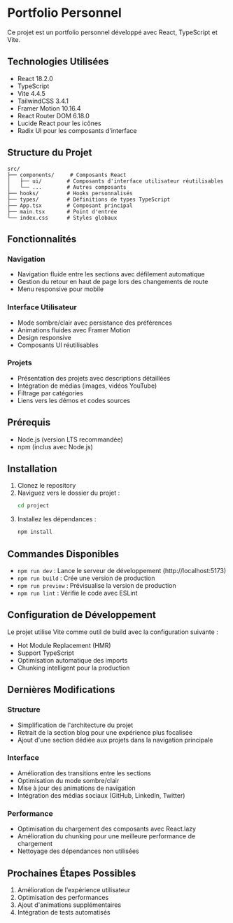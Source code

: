 # Portfolio Personnel

Ce projet est un portfolio personnel développé avec React, TypeScript et Vite.

## Technologies Utilisées

- React 18.2.0
- TypeScript
- Vite 4.4.5
- TailwindCSS 3.4.1
- Framer Motion 10.16.4
- React Router DOM 6.18.0
- Lucide React pour les icônes
- Radix UI pour les composants d'interface

## Structure du Projet

```
src/
├── components/     # Composants React
│   ├── ui/        # Composants d'interface utilisateur réutilisables
│   └── ...        # Autres composants
├── hooks/         # Hooks personnalisés
├── types/         # Définitions de types TypeScript
├── App.tsx        # Composant principal
├── main.tsx       # Point d'entrée
└── index.css      # Styles globaux
```

## Fonctionnalités

### Navigation
- Navigation fluide entre les sections avec défilement automatique
- Gestion du retour en haut de page lors des changements de route
- Menu responsive pour mobile

### Interface Utilisateur
- Mode sombre/clair avec persistance des préférences
- Animations fluides avec Framer Motion
- Design responsive
- Composants UI réutilisables

### Projets
- Présentation des projets avec descriptions détaillées
- Intégration de médias (images, vidéos YouTube)
- Filtrage par catégories
- Liens vers les démos et codes sources

## Prérequis

- Node.js (version LTS recommandée)
- npm (inclus avec Node.js)

## Installation

1. Clonez le repository
2. Naviguez vers le dossier du projet :
   ```bash
   cd project
   ```
3. Installez les dépendances :
   ```bash
   npm install
   ```

## Commandes Disponibles

- `npm run dev` : Lance le serveur de développement (http://localhost:5173)
- `npm run build` : Crée une version de production
- `npm run preview` : Prévisualise la version de production
- `npm run lint` : Vérifie le code avec ESLint

## Configuration de Développement

Le projet utilise Vite comme outil de build avec la configuration suivante :
- Hot Module Replacement (HMR)
- Support TypeScript
- Optimisation automatique des imports
- Chunking intelligent pour la production

## Dernières Modifications

### Structure
- Simplification de l'architecture du projet
- Retrait de la section blog pour une expérience plus focalisée
- Ajout d'une section dédiée aux projets dans la navigation principale

### Interface
- Amélioration des transitions entre les sections
- Optimisation du mode sombre/clair
- Mise à jour des animations de navigation
- Intégration des médias sociaux (GitHub, LinkedIn, Twitter)

### Performance
- Optimisation du chargement des composants avec React.lazy
- Amélioration du chunking pour une meilleure performance de chargement
- Nettoyage des dépendances non utilisées

## Prochaines Étapes Possibles

1. Amélioration de l'expérience utilisateur
2. Optimisation des performances
3. Ajout d'animations supplémentaires
4. Intégration de tests automatisés
